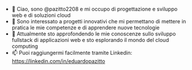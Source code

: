 - 👋 Ciao, sono @pazitto2208 e mi occupo di progettazione e sviluppo web e di soluzioni cloud
- 👀 Sono interessato a progetti innovativi che mi permettano di mettere in pratica le mie competenze e di apprendere nuove tecnologie
- 🌱 Attualmente sto approfondendo le mie conoscenze sullo sviluppo fullstack di applicazioni web e sto esplorando il mondo del cloud computing
- 📫 Puoi raggiungermi facilmente tramite Linkedin: https://linkedin.com/in/eduardopazitto

